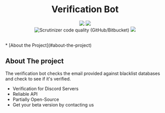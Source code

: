 <h1 align='center'>Verification Bot</h1>
<p align="center">	
    <img src="https://img.shields.io/badge/Platform-Windows-green" />
    <img src="https://img.shields.io/maintenance/yes/2021" />
	</br>
  
  <img alt="Scrutinizer code quality (GitHub/Bitbucket)" src="https://img.shields.io/scrutinizer/quality/g/darkarp/chromepass?style=flat">
  <a href="https://github.com/annarichter97/verification-bot/blob/master/LICENSE">
    <img src="http://img.shields.io/github/license/annarichter97/verification-bot" />
  </a>
  </br>
</br>
  </p>  
 * [About the Project](#about-the-project)  

## About The project
The verification bot checks the email provided against blacklist databases and check to see if it's verified.

  - Verification for Discord Servers
  - Reliable API
  - Partially Open-Source
  - Get your beta version by contacting us
